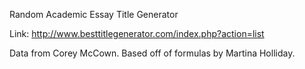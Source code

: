 Random Academic Essay Title Generator

Link: http://www.besttitlegenerator.com/index.php?action=list

Data from Corey McCown.
Based off of formulas by Martina Holliday.